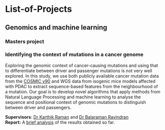 # List-of-Projects
## Genomics and machine learning
### Masters project
### Identifying the context of mutations in a cancer genome
Exploring the genomic context of cancer-causing mutations and using that to differentiate between driver and passenger mutations is not very well 
explored. In this study, we use both publicly available cancer mutation data from the [COSMIC v90](https://cancer.sanger.ac.uk/cosmic) and
WGS data from isogenic mice models affected with PDAC to extract sequence-based features from the neighbourhood of a mutation. 
Our goal is to develop novel algorithms that apply methods from Natural Language Processing and machine learning to analyse the sequence and positional 
context of genomic mutations to distinguish between driver and passengers.  

**Supervisors**: [Dr Karthik Raman](https://home.iitm.ac.in/kraman/lab/karthik/) and [Dr Balaraman Ravindran](https://www.cse.iitm.ac.in/~ravi/)  
**Report:** A [brief analysis](https://docs.google.com/document/d/13MOsX7WKgRlUIp4-PJP8s5HroQTX2DOOf2WrI2T--vY/edit?usp=sharing) of the results obtained so far.
